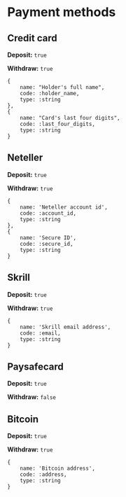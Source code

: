 # Payment methods

## Credit card

**Deposit:** `true`

**Withdraw:** `true`

```
{
    name: "Holder's full name",
    code: :holder_name,
    type: :string
},
{
    name: "Card's last four digits",
    code: :last_four_digits,
    type: :string
}
```

## Neteller

**Deposit:** `true`

**Withdraw:** `true`

```
{
    name: 'Neteller account id',
    code: :account_id,
    type: :string
},
{
    name: 'Secure ID',
    code: :secure_id,
    type: :string
}
```

## Skrill

**Deposit:** `true`

**Withdraw:** `true`

```
{
    name: 'Skrill email address',
    code: :email,
    type: :string
}
```

## Paysafecard

**Deposit:** `true`

**Withdraw:** `false`

## Bitcoin

**Deposit:** `true`

**Withdraw:** `true`

```
{
    name: 'Bitcoin address',
    code: :address,
    type: :string
}
```
